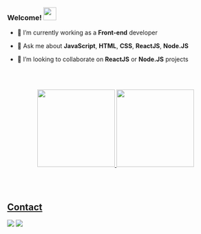 ### Welcome! <img src="https://raw.githubusercontent.com/kaueMarques/kaueMarques/master/hi.gif" height="30px">

- 🔭 I’m currently working as a **Front-end** developer

- 💬 Ask me about **JavaScript**, **HTML**, **CSS**, **ReactJS**, **Node.JS**

- 👯 I’m looking to collaborate on **ReactJS** or **Node.JS** projects

<br><br>

<div align="center">
  <a href="https://github.com/yuriqpaiva">
  <img height="180em" src="https://github-readme-stats.vercel.app/api?username=yuriqpaiva&show_icons=true&theme=react&include_all_commits=true&count_private=true"/>
  <img height="180em" src="https://github-readme-stats.vercel.app/api/top-langs/?username=yuriqpaiva&layout=compact&langs_count=7&theme=react"/>
</div>

<br><br>


## Contact
<div> 
  <a href = "mailto:yuriqpaiva@gmail.com"><img src="https://img.shields.io/badge/-Gmail-%23333?style=for-the-badge&logo=gmail&logoColor=red" target="_blank"></a>
  <a href="https://www.linkedin.com/in/yuri-queiroz-paiva-a4b7111b3/" target="_blank"><img src="https://img.shields.io/badge/-LinkedIn-%230077B5?style=for-the-badge&logo=linkedin&logoColor=white" target="_blank"></a> 
</div>